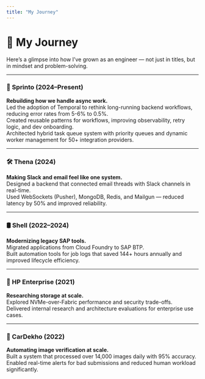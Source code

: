```yaml
---
title: "My Journey"
---
```


# 🚀 My Journey

Here’s a glimpse into how I’ve grown as an engineer — not just in titles, but in mindset and problem-solving.

---

### 🧠 Sprinto (2024–Present)

**Rebuilding how we handle async work.**  
Led the adoption of Temporal to rethink long-running backend workflows, reducing error rates from 5-6% to 0.5%.  
Created reusable patterns for workflows, improving observability, retry logic, and dev onboarding.  
Architected hybrid task queue system with priority queues and dynamic worker management for 50+ integration providers.

---

### 🛠️ Thena (2024)

**Making Slack and email feel like one system.**  
Designed a backend that connected email threads with Slack channels in real-time.  
Used WebSockets (Pusher), MongoDB, Redis, and Mailgun — reduced latency by 50% and improved reliability.

---

### 🛢️ Shell (2022–2024)

**Modernizing legacy SAP tools.**  
Migrated applications from Cloud Foundry to SAP BTP.  
Built automation tools for job logs that saved 144+ hours annually and improved lifecycle efficiency.

---

### 🧪 HP Enterprise (2021)

**Researching storage at scale.**  
Explored NVMe-over-Fabric performance and security trade-offs.  
Delivered internal research and architecture evaluations for enterprise use cases.

---

### 📸 CarDekho (2022)

**Automating image verification at scale.**  
Built a system that processed over 14,000 images daily with 95% accuracy.  
Enabled real-time alerts for bad submissions and reduced human workload significantly.
